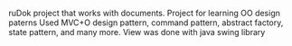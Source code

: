 ruDok project that works with documents. Project for learning OO design paterns
Used MVC+O design pattern, command pattern, abstract factory, state pattern, and many more.
View was done with java swing library
